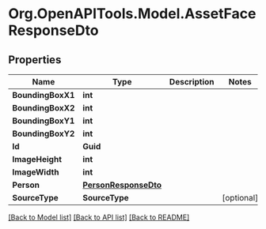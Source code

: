 # Org.OpenAPITools.Model.AssetFaceResponseDto

## Properties

Name | Type | Description | Notes
------------ | ------------- | ------------- | -------------
**BoundingBoxX1** | **int** |  | 
**BoundingBoxX2** | **int** |  | 
**BoundingBoxY1** | **int** |  | 
**BoundingBoxY2** | **int** |  | 
**Id** | **Guid** |  | 
**ImageHeight** | **int** |  | 
**ImageWidth** | **int** |  | 
**Person** | [**PersonResponseDto**](PersonResponseDto.md) |  | 
**SourceType** | **SourceType** |  | [optional] 

[[Back to Model list]](../../README.md#documentation-for-models) [[Back to API list]](../../README.md#documentation-for-api-endpoints) [[Back to README]](../../README.md)

